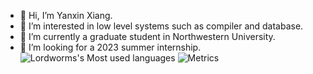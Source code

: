 - 👋 Hi, I’m Yanxin Xiang.
- 👀 I’m interested in low level systems such as compiler and database.
- 🌱 I’m currently a graduate student in Northwestern University.
- 💞️ I’m looking for a 2023 summer internship.
![Lordworms's Most used languages](https://github-readme-stats.vercel.app/api/top-langs?username=Lordworms&show_icons=true&count_private=true&theme=gotham)
![Metrics](https://metrics.lecoq.io/Lordworms?template=classic&base=header%2C%20activity%2C%20community%2C%20repositories%2C%20metadata&base.indepth=false&base.hireable=false&base.skip=false&config.timezone=America%2FChicago)
<!---
Lordworms/Lordworms is a ✨ special ✨ repository because its `README.md` (this file) appears on your GitHub profile.
You can click the Preview link to take a look at your changes.
--->

